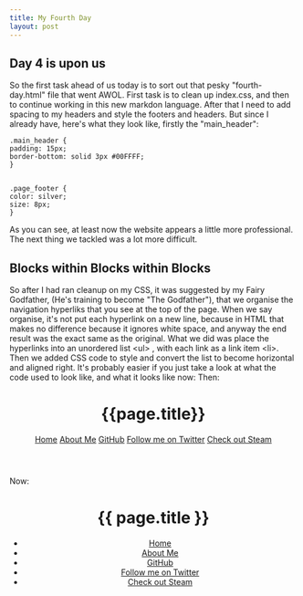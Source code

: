 ```yaml
---
title: My Fourth Day
layout: post
---
```


## Day 4 is upon us

So the first task ahead of us today is to sort out that pesky "fourth-day.html" file that went AWOL. First task is to clean up index.css, and then to continue working in this new
markdon language. After that I need to add spacing to my headers and style the footers and headers. But since I already have, here's what they look like, firstly the "main_header":

    .main_header {
    padding: 15px;
    border-bottom: solid 3px #00FFFF;
    }


    .page_footer {
    color: silver;
    size: 8px;
    }

As you can see, at least now the website appears a little more professional. The next thing we tackled was a lot more difficult.


## Blocks within Blocks within Blocks

So after I had ran cleanup on my CSS, it was suggested by my Fairy Godfather, (He's training to become "The Godfather"), that we organise the navigation hyperliks that you see at the top of
the page. When we say organise, it's not put each hyperlink on a new line, because in HTML that makes no difference because it ignores white space, and anyway the end result was the exact same
as the original. What we did was place the hyperlinks into an unordered list &lt;ul&gt; , with each link as a link item &lt;li&gt;. Then we added CSS code to style and convert the list
to become horizontal and aligned right. It's probably easier if you just take a look at what the code used to look like, and what it looks like now:
Then:
    <body>
    <header class="main_header">
    <h1>{{page.title}}</h1>
    <a href="/index.html">Home</a>
    <a href="/about.html">About Me</a>
    <a href="https://github.com/boffnoff">GitHub</a>
    <a href="https://twitter.com/Boffnoff">Follow me on Twitter</a>
    <a href="http://store.steampowered.com">Check out Steam</a>
    </header>

Now:
    <body>
    <header class="main_header">
    <h1>{{ page.title }}</h1>
    <ul class="menu-horizontal">
      <li><a href="/index.html">Home</a></li>
      <li><a href="/about.html">About Me</a></li>
      <li><a href="https://github.com/boffnoff">GitHub</a></li>
      <li><a href="https://twitter.com/Boffnoff">Follow me on Twitter</a></li>
      <li><a href="http://store.steampowered.com">Check out Steam</a></li>
    </ul>
    </header>
  
  
  
  
  
  
  
  
  
  
  

